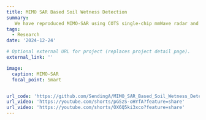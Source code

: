 ```yaml
---
title: MIMO SAR Based Soil Wetness Detection
summary: 
   We have reproduced MIMO-SAR using COTS single-chip mmWave radar and achieved a quite good imaging effect. We apply it to soil wetness detection and achieve a 100% binary classification.
tags:
  - Research
date: '2024-12-24'

# Optional external URL for project (replaces project detail page).
external_link: ''

image:
  caption: MIMO-SAR
  focal_point: Smart


url_code: 'https://github.com/SendingA/MIMO_SAR_Based_Soil_Wetness_Detection'
url_video: 'https://youtube.com/shorts/pGSzS-oHYfA?feature=share'
url_video: 'https://youtube.com/shorts/OX6Q5ki3xco?feature=share'
---
```

